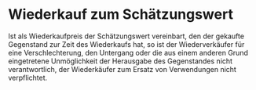 # Wiederkauf zum Schätzungswert

Ist als Wiederkaufpreis der Schätzungswert vereinbart, den der gekaufte Gegenstand zur Zeit des Wiederkaufs hat, so ist der Wiederverkäufer für eine Verschlechterung, den Untergang oder die aus einem anderen Grund eingetretene Unmöglichkeit der Herausgabe des Gegenstandes nicht verantwortlich, der Wiederkäufer zum Ersatz von Verwendungen nicht verpflichtet.
